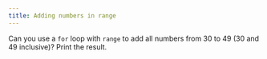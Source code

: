 ```yaml
---
title: Adding numbers in range
---
```


Can you use a `for` loop with `range` to add all numbers from 30 to 49 (30 and 49 inclusive)? Print the result.
